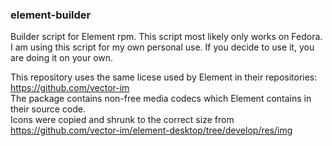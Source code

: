 ### element-builder
Builder script for Element rpm.
This script most likely only works on Fedora.
I am using this script for my own personal use. If you decide to use it, you are doing it on your own.

This repository uses the same licese used by Element in their repositories:  
https://github.com/vector-im  
The package contains non-free media codecs which Element contains in their source code.  
Icons were copied and shrunk to the correct size from https://github.com/vector-im/element-desktop/tree/develop/res/img
